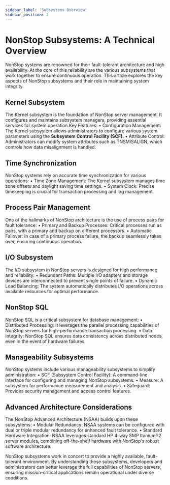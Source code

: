 ```yaml
---
sidebar_label: 'Subsystems Overview'
sidebar_position: 2
---
```


# NonStop Subsystems: A Technical Overview

NonStop systems are renowned for their fault-tolerant architecture and high availability. At the core of this reliability are the various subsystems that work together to ensure continuous operation. This article explores the key aspects of NonStop subsystems and their role in maintaining system integrity.

## Kernel Subsystem
The Kernel subsystem is the foundation of NonStop server management. It configures and maintains subsystem managers, providing essential services for system operation.Key Features:
•	Configuration Management: The Kernel subsystem allows administrators to configure various system parameters using the **Subsystem Control Facility (SCF)**.
•	Attribute Control: Administrators can modify system attributes such as TNSMISALIGN, which controls how data misalignment is handled.

## Time Synchronization
NonStop systems rely on accurate time synchronization for various operations:
•	Time Zone Management: The Kernel subsystem manages time zone offsets and daylight saving time settings.
•	System Clock: Precise timekeeping is crucial for transaction processing and log management.

## Process Pair Management
One of the hallmarks of NonStop architecture is the use of process pairs for fault tolerance:
•	Primary and Backup Processes: Critical processes run as pairs, with a primary and backup on different processors.
•	Automatic Failover: In case of a primary process failure, the backup seamlessly takes over, ensuring continuous operation.

## I/O Subsystem
The I/O subsystem in NonStop servers is designed for high performance and reliability:
•	Redundant Paths: Multiple I/O adapters and storage devices are interconnected to prevent single points of failure.
•	Dynamic Load Balancing: The system automatically distributes I/O operations across available resources for optimal performance.

## NonStop SQL
NonStop SQL is a critical subsystem for database management:
•	Distributed Processing: It leverages the parallel processing capabilities of NonStop servers for high-performance transaction processing.
•	Data Integrity: NonStop SQL ensures data consistency across distributed nodes, even in the event of hardware failures.

## Manageability Subsystems
NonStop systems include various manageability subsystems to simplify administration:
•	SCF (Subsystem Control Facility): A command-line interface for configuring and managing NonStop subsystems.
•	Measure: A subsystem for performance measurement and analysis.
•	Safeguard: Provides security management and access control features.

## Advanced Architecture Considerations
The NonStop Advanced Architecture (NSAA) builds upon these subsystems:
•	Modular Redundancy: NSAA systems can be configured with dual or triple modular redundancy for enhanced fault tolerance.
•	Standard Hardware Integration: NSAA leverages standard HP 4-way SMP Itanium®2 server modules, combining off-the-shelf hardware with NonStop's robust software architecture.

NonStop subsystems work in concert to provide a highly available, fault-tolerant environment. By understanding these subsystems, developers and administrators can better leverage the full capabilities of NonStop servers, ensuring mission-critical applications remain operational under diverse conditions.

